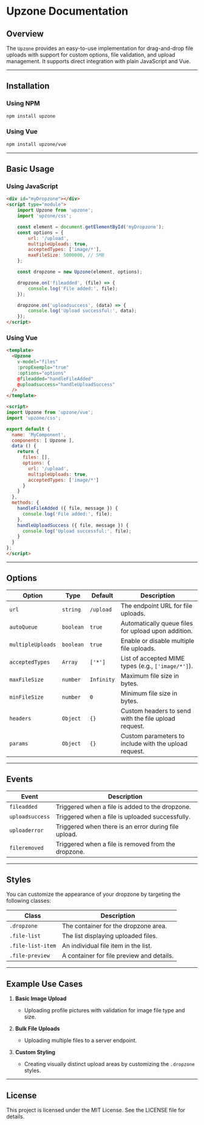 
# Upzone Documentation

## Overview
The `Upzone` provides an easy-to-use implementation for drag-and-drop file uploads with support for custom options, file validation, and upload management. It supports direct integration with plain JavaScript and Vue.

---

## Installation

### Using NPM
```bash
npm install upzone
```

### Using Vue
```bash
npm install upzone/vue
```

---

## Basic Usage

### Using JavaScript
```html
<div id="myDropzone"></div>
<script type="module">
    import Upzone from 'upzone';
    import 'upzone/css';

    const element = document.getElementById('myDropzone');
    const options = {
        url: '/upload',
        multipleUploads: true,
        acceptedTypes: ['image/*'],
        maxFileSize: 5000000, // 5MB
    };

    const dropzone = new Upzone(element, options);

    dropzone.on('fileadded', (file) => {
        console.log('File added:', file);
    });

    dropzone.on('uploadsuccess', (data) => {
        console.log('Upload successful:', data);
    });
</script>
```

### Using Vue
```html
<template>
  <Upzone
    v-model="files"
    :propExemplo="true"
    :options="options"
    @fileadded="handleFileAdded"
    @uploadsuccess="handleUploadSuccess"
  />
</template>

<script>
import Upzone from 'upzone/vue';
import 'upzone/css';

export default {
  name: 'MyComponent',
  components: [ Upzone ],
  data () {
    return {
      files: [],
      options: {
        url: '/upload',
        multipleUploads: true,
        acceptedTypes: ['image/*']
      }
    }
  },
  methods: {
    handleFileAdded ({ file, message }) {
      console.log('File added:', file);
    },
    handleUploadSuccess ({ file, message }) {
      console.log('Upload successful:', file);
    }
  }
};
</script>

```

---

## Options

| Option          | Type      | Default                 | Description                                                                 |
|------------------|-----------|-------------------------|-----------------------------------------------------------------------------|
| `url`           | `string`  | `/upload`               | The endpoint URL for file uploads.                                         |
| `autoQueue`     | `boolean` | `true`                  | Automatically queue files for upload upon addition.                        |
| `multipleUploads` | `boolean` | `true`                | Enable or disable multiple file uploads.                                   |
| `acceptedTypes` | `Array`   | `['*']`                 | List of accepted MIME types (e.g., `['image/*']`).                         |
| `maxFileSize`   | `number`  | `Infinity`              | Maximum file size in bytes.                                                |
| `minFileSize`   | `number`  | `0`                     | Minimum file size in bytes.                                                |
| `headers`       | `Object`  | `{}`                    | Custom headers to send with the file upload request.                       |
| `params`        | `Object`  | `{}`                    | Custom parameters to include with the upload request.                      |

---

## Events

| Event           | Description                                                             |
|------------------|-------------------------------------------------------------------------|
| `fileadded`     | Triggered when a file is added to the dropzone.                         |
| `uploadsuccess` | Triggered when a file is uploaded successfully.                         |
| `uploaderror`   | Triggered when there is an error during file upload.                   |
| `fileremoved`   | Triggered when a file is removed from the dropzone.                    |

---

## Styles
You can customize the appearance of your dropzone by targeting the following classes:

| Class            | Description                                           |
|-------------------|-------------------------------------------------------|
| `.dropzone`      | The container for the dropzone area.                   |
| `.file-list`     | The list displaying uploaded files.                    |
| `.file-list-item`| An individual file item in the list.                   |
| `.file-preview`  | A container for file preview and details.              |

---

## Example Use Cases

1. **Basic Image Upload**
   - Uploading profile pictures with validation for image file type and size.

2. **Bulk File Uploads**
   - Uploading multiple files to a server endpoint.

3. **Custom Styling**
   - Creating visually distinct upload areas by customizing the `.dropzone` styles.

---

## License
This project is licensed under the MIT License. See the LICENSE file for details.